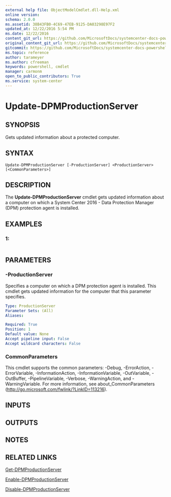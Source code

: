 ```yaml
---
external help file: ObjectModelCmdlet.dll-Help.xml
online version: 
schema: 2.0.0
ms.assetid: 38B43FB0-4C69-47EB-9125-DA03298E97F2
updated_at: 12/22/2016 5:54 PM
ms.date: 12/22/2016
content_git_url: https://github.com/MicrosoftDocs/systemcenter-docs-powershell/blob/live/systemcenter-cmdlets/SystemCenter2016/DataProtectionManager/vlatest/Update-DPMProductionServer.md
original_content_git_url: https://github.com/MicrosoftDocs/systemcenter-docs-powershell/blob/live/systemcenter-cmdlets/SystemCenter2016/DataProtectionManager/vlatest/Update-DPMProductionServer.md
gitcommit: https://github.com/MicrosoftDocs/systemcenter-docs-powershell/blob/17c3a51bd892aad46c731d9f381f0704b4815004/systemcenter-cmdlets/SystemCenter2016/DataProtectionManager/vlatest/Update-DPMProductionServer.md
ms.topic: reference
author: tarameyer
ms.author: cfreeman
keywords: powershell, cmdlet
manager: carmonm
open_to_public_contributors: True
ms.service: system-center
---
```


# Update-DPMProductionServer

## SYNOPSIS
Gets updated information about a protected computer.

## SYNTAX

```
Update-DPMProductionServer [-ProductionServer] <ProductionServer> [<CommonParameters>]
```

## DESCRIPTION
The **Update-DPMProductionServer** cmdlet gets updated information about a computer on which a System Center 2016 - Data Protection Manager (DPM) protection agent is installed.

## EXAMPLES

### 1:
```

```

## PARAMETERS

### -ProductionServer
Specifies a computer on which a DPM protection agent is installed.
This cmdlet gets updated information for the computer that this parameter specifies.

```yaml
Type: ProductionServer
Parameter Sets: (All)
Aliases: 

Required: True
Position: 1
Default value: None
Accept pipeline input: False
Accept wildcard characters: False
```

### CommonParameters
This cmdlet supports the common parameters: -Debug, -ErrorAction, -ErrorVariable, -InformationAction, -InformationVariable, -OutVariable, -OutBuffer, -PipelineVariable, -Verbose, -WarningAction, and -WarningVariable. For more information, see about_CommonParameters (http://go.microsoft.com/fwlink/?LinkID=113216).

## INPUTS

## OUTPUTS

## NOTES

## RELATED LINKS

[Get-DPMProductionServer](xref:SystemCenter2016/DataProtectionManager/vlatest/Get-DPMProductionServer.md)

[Enable-DPMProductionServer](xref:SystemCenter2016/DataProtectionManager/vlatest/Enable-DPMProductionServer.md)

[Disable-DPMProductionServer](xref:SystemCenter2016/DataProtectionManager/vlatest/Disable-DPMProductionServer.md)

